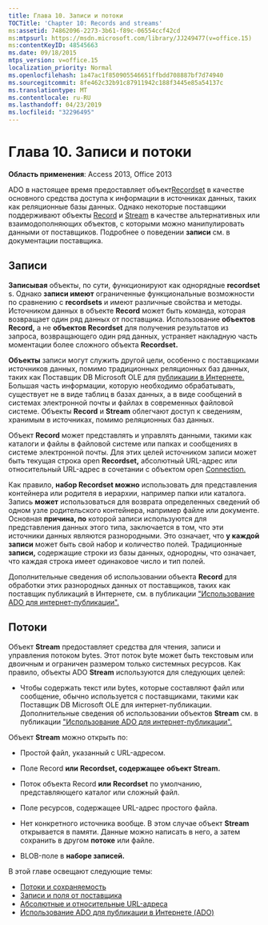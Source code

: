 ```yaml
---
title: Глава 10. Записи и потоки
TOCTitle: 'Chapter 10: Records and streams'
ms:assetid: 74862096-2273-3b61-f89c-06554ccf42cd
ms:mtpsurl: https://msdn.microsoft.com/library/JJ249477(v=office.15)
ms:contentKeyID: 48545663
ms.date: 09/18/2015
mtps_version: v=office.15
localization_priority: Normal
ms.openlocfilehash: 1a47ac1f850905546651ffbdd708887bf7d74940
ms.sourcegitcommit: 8fe462c32b91c87911942c188f3445e85a54137c
ms.translationtype: MT
ms.contentlocale: ru-RU
ms.lasthandoff: 04/23/2019
ms.locfileid: "32296495"
---
```

# <a name="chapter-10-records-and-streams"></a>Глава 10. Записи и потоки

**Область применения**: Access 2013, Office 2013

ADO в настоящее время предоставляет объект[Recordset](recordset-object-ado.md) в качестве основного средства доступа к информации в источниках данных, таких как реляционные базы данных. Однако некоторые поставщики поддерживают объекты [Record](record-object-ado.md) и [Stream](stream-object-ado.md) в качестве альтернативных или взаимодополняющих объектов, с которыми можно манипулировать данными от поставщиков. Подробнее о поведении **записи** см. в документации поставщика.

## <a name="records"></a>Записи

**Записывая** объекты, по сути, функционируют как однорядные **recordset** s. Однако **записи имеют** ограниченные функциональные возможности по сравнению с **recordsets** и имеют различные свойства и методы. Источником данных в объекте **Record** может быть команда, которая возвращает один ряд данных от поставщика. Использование **объектов Record,** а не **объектов Recordset** для получения результатов из запроса, возвращающего один ряд данных, устраняет накладную часть моментации более сложного объекта **Recordset.**

**Объекты** записи могут служить другой цели, особенно с поставщиками источников данных, помимо традиционных реляционных баз данных, таких как Поставщик DB Microsoft OLE для [публикации в Интернете.](microsoft-ole-db-provider-for-internet-publishing.md) Большая часть информации, которую необходимо обрабатывать, существует не в виде таблиц в базах данных, а в виде сообщений в системах электронной почты и файлах в современных файловой системе. Объекты **Record** и **Stream** облегчают доступ к сведениям, хранимым в источниках, помимо реляционных баз данных.

Объект **Record** может представлять и управлять данными, такими как каталоги и файлы в файловой системе или папках и сообщениях в системе электронной почты. Для этих целей источником  записи может быть текущая строка open **Recordset,** абсолютный URL-адрес или относительный URL-адрес в сочетании с объектом open [Connection.](connection-object-ado.md)

Как правило, **набор Recordset можно** использовать для представления контейнера или родителя в иерархии, например папки или каталога. Запись **может** использоваться для возврата определенных сведений об одном узле родительского контейнера, например файле или документе. Основная **причина, по** которой записи используются для представления данных этого типа, заключается в том, что эти источники данных являются разнородными. Это означает, что **у каждой записи** может быть свой набор и количество полей. Традиционные **записи,** содержащие строки из базы данных, однородны, что означает, что каждая строка имеет одинаковое число и тип полей.

Дополнительные сведения об использовании объекта **Record** для обработки этих разнородных данных от поставщиков, таких как поставщик публикаций в Интернете, см. в публикации ["Использование ADO для интернет-публикации".](using-ado-for-internet-publishing.md)

## <a name="streams"></a>Потоки

Объект **Stream** предоставляет средства для чтения, записи и управления потоком bytes. Этот поток byte может быть текстовым или двоичным и ограничен размером только системных ресурсов. Как правило, объекты ADO **Stream** используются для следующих целей:

- Чтобы содержать текст или bytes, которые составляют файл или сообщение, обычно используется с поставщиками, такими как Поставщик DB Microsoft OLE для интернет-публикации. Дополнительные сведения об использовании объектов **Stream** см. в публикации ["Использование ADO для интернет-публикации".](using-ado-for-internet-publishing.md)

Объект **Stream** можно открыть по:

- Простой файл, указанный с URL-адресом.

- Поле Record **или** **Recordset, содержащее** **объект Stream.**

- Поток объекта Record **или** **Recordset** по умолчанию, представляющего каталог или сложный файл.

- Поле ресурсов, содержащее URL-адрес простого файла.

- Нет конкретного источника вообще. В этом случае объект **Stream** открывается в памяти. Данные можно написать в него, а затем сохранить в другом **потоке** или файле.

- BLOB-поле в **наборе записей.**

В этой главе освещают следующие темы:

- [Потоки и сохраняемость](streams-and-persistence.md)
- [Записи и поля от поставщика](records-and-provider-supplied-fields.md)
- [Абсолютные и относительные URL-адреса](absolute-and-relative-urls.md)
- [Использование ADO для публикации в Интернете (ADO)](using-ado-for-internet-publishing.md)
